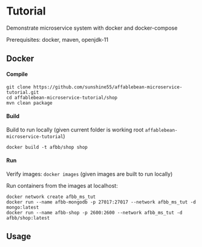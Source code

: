 # Tutorial

Demonstrate microservice system with docker and docker-compose

Prerequisites: docker, maven, openjdk-11

## Docker

#### Compile
```
git clone https://github.com/sunshine55/affablebean-microservice-tutorial.git
cd affablebean-microservice-tutorial/shop
mvn clean package
```

#### Build

Build to run locally (given current folder is working root `affablebean-microservice-tutorial`)
```
docker build -t afbb/shop shop
```

#### Run

Verify images: `docker images` (given images are built to run locally)

Run containers from the images at localhost:
```
docker network create afbb_ms_tut
docker run --name afbb-mongodb -p 27017:27017 --network afbb_ms_tut -d mongo:latest
docker run --name afbb-shop -p 2600:2600 --network afbb_ms_tut -d afbb/shop:latest
```

## Usage
